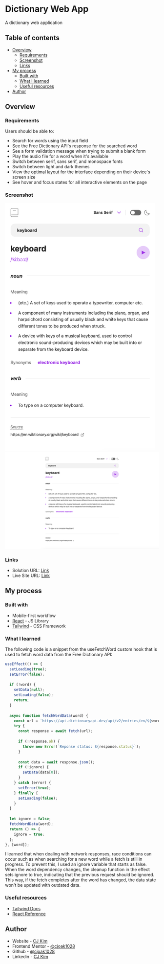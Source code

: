 # Dictionary Web App

A dictionary web application

## Table of contents

- [Overview](#overview)
  - [Requirements](#requirements)
  - [Screenshot](#screenshot)
  - [Links](#links)
- [My process](#my-process)
  - [Built with](#built-with)
  - [What I learned](#what-i-learned)
  - [Useful resources](#useful-resources)
- [Author](#author)

## Overview

### Requirements

Users should be able to:

- Search for words using the input field
- See the Free Dictionary API's response for the searched word
- See a form validation message when trying to submit a blank form
- Play the audio file for a word when it's available
- Switch between serif, sans serif, and monospace fonts
- Switch between light and dark themes
- View the optimal layout for the interface depending on their device's screen size
- See hover and focus states for all interactive elements on the page

### Screenshot

![](./src/assets/images/screenshots/screenshot-mobile.png)
![](./src/assets/images/screenshots/screenshot-desktop.png)

### Links

- Solution URL: [Link](https://github.com/cjoak1028/dictionary-web-app)
- Live Site URL: [Link](https://your-live-site-url.com)

## My process

### Built with

- Mobile-first workflow
- [React](https://reactjs.org/) - JS Library
- [Tailwind](https://styled-components.com/) - CSS Framework

### What I learned

The following code is a snippet from the useFetchWord custom hook that is used to fetch word data from the Free Dictionary API:

```jsx
useEffect(() => {
  setLoading(true);
  setError(false);

  if (!word) {
    setData(null);
    setLoading(false);
    return;
  }

  async function fetchWordData(word) {
    const url = `https://api.dictionaryapi.dev/api/v2/entries/en/${word}`;
    try {
      const response = await fetch(url);

      if (!response.ok) {
        throw new Error(`Reponse status: ${response.status}`);
      }

      const data = await response.json();
      if (!ignore) {
        setData(data[0]);
      }
    } catch (error) {
      setError(true);
    } finally {
      setLoading(false);
    }
  }

  let ignore = false;
  fetchWordData(word);
  return () => {
    ignore = true;
  };
}, [word]);
```

I learned that when dealing with network responses, race conditions can occur such as when searching for a new word while a fetch is still in progress. To prevent this, I used an ignore variable that starts as false. When the word dependency changes, the cleanup function in the effect sets ignore to true, indicating that the previous request should be ignored. This way, if the fetch completes after the word has changed, the data state won't be updated with outdated data.

### Useful resources

- [Tailwind Docs](https://tailwindcss.com)
- [React Reference](https://react.dev/reference/react)

## Author

- Website - [CJ Kim](https://cjkim.dev/)
- Frontend Mentor - [@cjoak1028](https://www.frontendmentor.io/profile/cjoak1028)
- Github - [@cjoak1028](https://github.com/cjoak1028)
- Linkedin - [CJ Kim](https://www.linkedin.com/in/cj-kim-966351255/)
